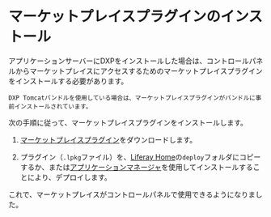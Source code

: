 # マーケットプレイスプラグインのインストール

アプリケーションサーバーにDXPをインストールした場合は、コントロールパネルからマーケットプレイスにアクセスするためのマーケットプレイスプラグインをインストールする必要があります。

```{note}
DXP Tomcatバンドルを使用している場合は、マーケットプレイスプラグインがバンドルに事前インストールされています。
```

次の手順に従って、マーケットプレイスプラグインをインストールします。

1.  [マーケットプレイスプラグイン](https://www.liferay.com/marketplace/download)をダウンロードします。

2.  プラグイン（`.lpkg`ファイル）を、[Liferay Home](../../installation-and-upgrades/reference/liferay-home.md)の`deploy`フォルダにコピーするか、または[アプリケーションマネージャ](./using-the-app-manager.md)を使用してインストールすることにより、デプロイします。

これで、マーケットプレイスがコントロールパネルで使用できるようになりました。
